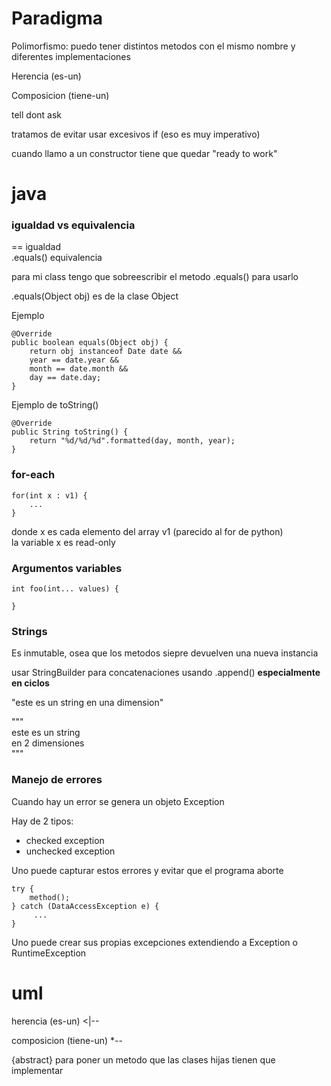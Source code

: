 

# Paradigma
Polimorfismo: puedo tener distintos metodos con el mismo nombre y diferentes implementaciones

Herencia (es-un)

Composicion (tiene-un)

tell dont ask

tratamos de evitar usar excesivos if (eso es muy imperativo)

cuando llamo a un constructor tiene que quedar "ready to work"


# java
### igualdad vs equivalencia

== igualdad </br>
.equals() equivalencia

para mi class tengo que sobreescribir el metodo .equals() para usarlo </br>

.equals(Object obj) es de la clase Object

Ejemplo
```
@Override
public boolean equals(Object obj) {
    return obj instanceof Date date &&
    year == date.year &&
    month == date.month &&
    day == date.day;
}
```

Ejemplo de toString()
```
@Override
public String toString() {
    return "%d/%d/%d".formatted(day, month, year);
}
```

### for-each
```
for(int x : v1) {
    ...
}
```
donde x es cada elemento del array v1 (parecido al for de python) </br>
la variable x es read-only

### Argumentos variables
```
int foo(int... values) {

}
```

### Strings

Es inmutable, osea que los metodos siepre devuelven una nueva instancia

usar StringBuilder para concatenaciones usando .append() <b>especialmente en ciclos</b>

"este es un string en una dimension"

""" </br>
este es un string</br>
en 2 dimensiones</br>
"""

### Manejo de errores
Cuando hay un error se genera un objeto Exception

Hay de 2 tipos:
* checked exception
* unchecked exception

Uno puede capturar estos errores y evitar que el programa aborte

```
try {
    method();
} catch (DataAccessException e) {
     ...
}
```

Uno puede crear sus propias excepciones extendiendo a Exception o RuntimeException

# uml
herencia (es-un) <|--

composicion (tiene-un) *--

{abstract} para poner un metodo que las clases hijas tienen que implementar



